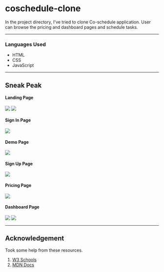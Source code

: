 # coschedule-clone

In the project directory, I've tried to clone Co-schedule application. User can browse the pricing and dashboard pages and schedule tasks.

<hr/>
<h3>Languages Used</h3>

* HTML
* CSS
* JavaScript

<hr/>

## Sneak Peak
#### Landing Page
<img src="https://user-images.githubusercontent.com/71329654/141530945-f4644cde-e05c-44b4-9329-c432de8d6aa8.png"/>
<img src="https://user-images.githubusercontent.com/71329654/141531118-415c9d93-0efa-4ebf-a793-c7133eca7681.png"/>

#### Sign In Page
<img src="https://user-images.githubusercontent.com/71329654/141531302-7bb4de12-de6f-4b1d-95b7-86ebb71fe924.png"/>

#### Demo Page

<img src="https://user-images.githubusercontent.com/71329654/141531349-da2edba8-e79e-46e5-b839-013f7163d52f.png"/>

#### Sign Up Page


<img src="https://user-images.githubusercontent.com/71329654/141531358-a24aafd5-ca45-4c76-bb45-726ca54e9ba0.png"/>

#### Pricing Page

<img src="https://user-images.githubusercontent.com/71329654/141531362-613ee5cf-6d98-4fe2-ac23-6424ed0d4773.png"/>

#### Dashboard Page
<img src="https://user-images.githubusercontent.com/71329654/141531371-922bce09-ce70-4434-9971-b5f0a4e318bc.png"/>
<img src="https://user-images.githubusercontent.com/71329654/141531378-d76c9afc-9fb7-48a5-ba2a-4cb6255281d1.png"/>

<hr/>


## Acknowledgement

Took some help from these resources.

1. <a href="https://www.w3schools.com/">W3 Schools</a>
2. <a href="https://developer.mozilla.org/en-US/">MDN Docs</a>




